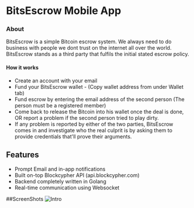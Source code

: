 # BitsEscrow Mobile App

### About
BitsEscrow is a simple Bitcoin escrow system. We always need to do business with people we dont trust on the internet all over the world. BitsEscrow stands as a third party that fulfils the initial stated escrow policy.

#### How it works
* Create an account with your email
* Fund your BitsEscrow wallet - (Copy wallet address from under Wallet tab)
* Fund escrow by entering the email address of the second person (The person must be a registered member)
* Come back to release the Bitcoin into his wallet once the deal is done, OR report a problem if the second person tried to play dirty.
* If any problem is reported by either of the two parties, BitsEscrow comes in and investigate who the real culprit is by asking them to provide credentials that'll prove their arguments.

## Features
* Prompt Email and in-app notifications
* Built on-top Blockcypher API (api.blockcypher.com)
* Backend completely written in Golang
* Real-time communication using Websocket

##ScreenShots
![Intro](https://github.com/adigunhammedolalekan/bitsecrow-android/shots/a.png)

